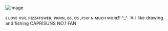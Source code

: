 ![image](https://github.com/user-attachments/assets/b0a484ee-ddc4-4e8c-88f9-12319890aa9e)
 
ɪ ʟᴏᴠᴇ ʜꜱʀ, ᴘɪᴢᴢᴀᴛᴏᴡᴇʀ, ᴘᴋᴍɴ, ʙꜱ, ᴏꜱ ,ᴘꜱᴊᴋ ɴ ᴍᴜᴄʜ ᴍᴏʀᴇ!! ^_^  ִ ࣪𖤐
      i like drawing and fishing 
CAPRİSUNS NO.1 FAN 
